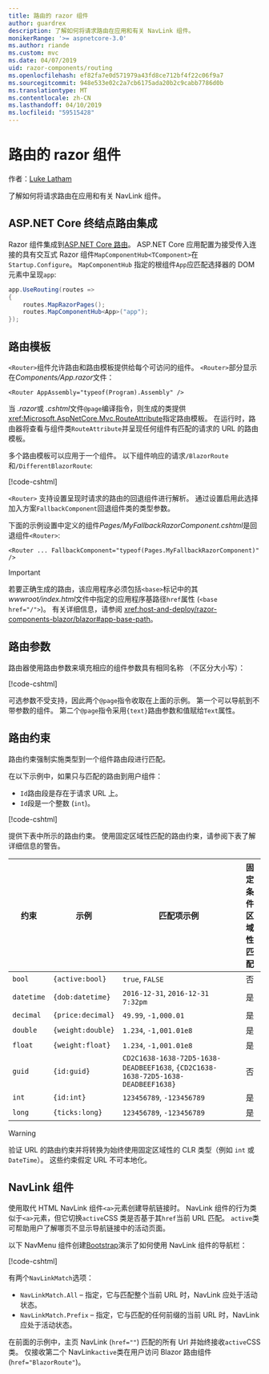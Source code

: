```yaml
---
title: 路由的 razor 组件
author: guardrex
description: 了解如何将请求路由在应用和有关 NavLink 组件。
monikerRange: '>= aspnetcore-3.0'
ms.author: riande
ms.custom: mvc
ms.date: 04/07/2019
uid: razor-components/routing
ms.openlocfilehash: ef82fa7e0d571979a43fd8ce712bf4f22c06f9a7
ms.sourcegitcommit: 948e533e02c2a7cb6175ada20b2c9cabb7786d0b
ms.translationtype: MT
ms.contentlocale: zh-CN
ms.lasthandoff: 04/10/2019
ms.locfileid: "59515428"
---
```

# <a name="razor-components-routing"></a>路由的 razor 组件

作者：[Luke Latham](https://github.com/guardrex)

了解如何将请求路由在应用和有关 NavLink 组件。

## <a name="aspnet-core-endpoint-routing-integration"></a>ASP.NET Core 终结点路由集成

Razor 组件集成到[ASP.NET Core 路由](xref:fundamentals/routing)。 ASP.NET Core 应用配置为接受传入连接的具有交互式 Razor 组件`MapComponentHub<TComponent>`在`Startup.Configure`。 `MapComponentHub` 指定的根组件`App`应匹配选择器的 DOM 元素中呈现`app`:

```csharp
app.UseRouting(routes =>
{
    routes.MapRazorPages();
    routes.MapComponentHub<App>("app");
});
```

## <a name="route-templates"></a>路由模板

`<Router>`组件允许路由和路由模板提供给每个可访问的组件。 `<Router>`部分显示在*Components/App.razor*文件：

```cshtml
<Router AppAssembly="typeof(Program).Assembly" />
```

当 *.razor*或 *.cshtml*文件`@page`编译指令，则生成的类提供<xref:Microsoft.AspNetCore.Mvc.RouteAttribute>指定路由模板。 在运行时，路由器将查看与组件类`RouteAttribute`并呈现任何组件有匹配的请求的 URL 的路由模板。

多个路由模板可以应用于一个组件。 以下组件响应的请求`/BlazorRoute`和`/DifferentBlazorRoute`:

[!code-cshtml[](common/samples/3.x/BlazorSample/Pages/BlazorRoute.cshtml?name=snippet_BlazorRoute)]

`<Router>` 支持设置呈现时请求的路由的回退组件进行解析。 通过设置启用此选择加入方案`FallbackComponent`回退组件类的类型参数。

下面的示例设置中定义的组件*Pages/MyFallbackRazorComponent.cshtml*是回退组件`<Router>`:

```cshtml
<Router ... FallbackComponent="typeof(Pages.MyFallbackRazorComponent)" />
```

> [!IMPORTANT]
> 若要正确生成的路由，该应用程序必须包括`<base>`标记中的其*wwwroot/index.html*文件中指定的应用程序基路径`href`属性 (`<base href="/">`)。 有关详细信息，请参阅 <xref:host-and-deploy/razor-components-blazor/blazor#app-base-path>。

## <a name="route-parameters"></a>路由参数

路由器使用路由参数来填充相应的组件参数具有相同名称 （不区分大小写）：

[!code-cshtml[](common/samples/3.x/BlazorSample/Pages/RouteParameter.cshtml?name=snippet_RouteParameter&highlight=2,7-8)]

可选参数不受支持，因此两个`@page`指令收取在上面的示例。 第一个可以导航到不带参数的组件。 第二个`@page`指令采用`{text}`路由参数和值赋给`Text`属性。

## <a name="route-constraints"></a>路由约束

路由约束强制实施类型到一个组件路由段进行匹配。

在以下示例中，如果只与匹配的路由到用户组件：

* `Id`路由段是存在于请求 URL 上。
* `Id`段是一个整数 (`int`)。

[!code-cshtml[](routing/samples_snapshot/3.x/Constraint.cshtml?highlight=1)]

提供下表中所示的路由约束。 使用固定区域性匹配的路由约束，请参阅下表了解详细信息的警告。

| 约束 | 示例           | 匹配项示例                                                                  | 固定条件<br>区域性<br>匹配 |
| ---------- | ----------------- | -------------------------------------------------------------------------------- | :------------------------------: |
| `bool`     | `{active:bool}`   | `true`, `FALSE`                                                                  | 否                               |
| `datetime` | `{dob:datetime}`  | `2016-12-31`, `2016-12-31 7:32pm`                                                | 是                              |
| `decimal`  | `{price:decimal}` | `49.99`, `-1,000.01`                                                             | 是                              |
| `double`   | `{weight:double}` | `1.234`, `-1,001.01e8`                                                           | 是                              |
| `float`    | `{weight:float}`  | `1.234`, `-1,001.01e8`                                                           | 是                              |
| `guid`     | `{id:guid}`       | `CD2C1638-1638-72D5-1638-DEADBEEF1638`, `{CD2C1638-1638-72D5-1638-DEADBEEF1638}` | 否                               |
| `int`      | `{id:int}`        | `123456789`, `-123456789`                                                        | 是                              |
| `long`     | `{ticks:long}`    | `123456789`, `-123456789`                                                        | 是                              |

> [!WARNING]
> 验证 URL 的路由约束并将转换为始终使用固定区域性的 CLR 类型（例如 `int` 或 `DateTime`）。 这些约束假定 URL 不可本地化。

## <a name="navlink-component"></a>NavLink 组件

使用取代 HTML NavLink 组件`<a>`元素创建导航链接时。 NavLink 组件的行为类似于`<a>`元素，但它切换`active`CSS 类是否基于其`href`当前 URL 匹配。 `active`类可帮助用户了解哪页不显示导航链接中的活动页面。

以下 NavMenu 组件创建[Bootstrap](https://getbootstrap.com/docs/)演示了如何使用 NavLink 组件的导航栏：

[!code-cshtml[](common/samples/3.x/BlazorSample/Shared/NavMenu.cshtml?name=snippet_NavLinks&highlight=4-6,9-11)]

有两个`NavLinkMatch`选项：

* `NavLinkMatch.All` &ndash; 指定，它与匹配整个当前 URL 时，NavLink 应处于活动状态。
* `NavLinkMatch.Prefix` &ndash; 指定，它与匹配的任何前缀的当前 URL 时，NavLink 应处于活动状态。

在前面的示例中，主页 NavLink (`href=""`) 匹配的所有 Url 并始终接收`active`CSS 类。 仅接收第二个 NavLink`active`类在用户访问 Blazor 路由组件 (`href="BlazorRoute"`)。
